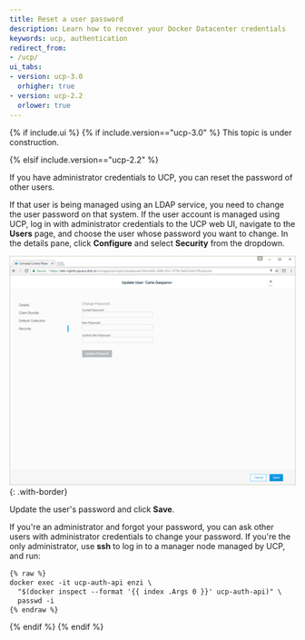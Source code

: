 ```yaml
---
title: Reset a user password
description: Learn how to recover your Docker Datacenter credentials
keywords: ucp, authentication
redirect_from:
- /ucp/
ui_tabs:
- version: ucp-3.0
  orhigher: true
- version: ucp-2.2
  orlower: true
---
```


{% if include.ui %}
{% if include.version=="ucp-3.0" %}
This topic is under construction.

{% elsif include.version=="ucp-2.2" %}

If you have administrator credentials to UCP, you can reset the password of
other users.

If that user is being managed using an LDAP service, you need to change the
user password on that system. If the user account is managed using UCP,
log in with administrator credentials to the UCP web UI, navigate to
the **Users** page, and choose the user whose password you want to change.
In the details pane, click **Configure** and select **Security** from the
dropdown.

![](../images/recover-a-user-password-1.png){: .with-border}

Update the user's password and click **Save**.

If you're an administrator and forgot your password, you can ask other users
with administrator credentials to change your password.
If you're the only administrator, use **ssh** to log in to a manager
node managed by UCP, and run:

```none
{% raw %}
docker exec -it ucp-auth-api enzi \
  "$(docker inspect --format '{{ index .Args 0 }}' ucp-auth-api)" \
  passwd -i
{% endraw %}
```

{% endif %}
{% endif %}
